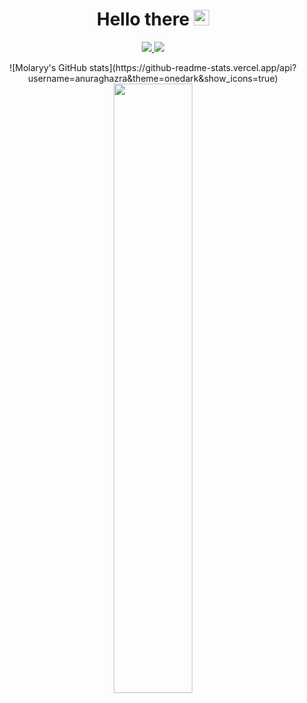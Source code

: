 <h1 align='center'>
  Hello there <img src="https://media.giphy.com/media/hvRJCLFzcasrR4ia7z/giphy.gif" width="25">
</h1>


<p align=center>
  <a href="https://www.epitech.eu">
      <img src="https://img.shields.io/badge/Epitech-1a2b6d?style=for-the-badge&logo=/e/&logoColor=white">
  </a>
  <a href="https://github.com/PoCInnovation">
      <img src="https://img.shields.io/badge/PoC Innovation-36454F?style=for-the-badge&logo=github&logoColor=white">
  </a>
</p>

<p align='center'>
  ![Molaryy's GitHub stats](https://github-readme-stats.vercel.app/api?username=anuraghazra&theme=onedark&show_icons=true)
  <img src="https://github-readme-stats.vercel.app/api/top-langs/?username=Molaryy&theme=radical&layout=compact&langs_count=6" width="50%" />
</p>
